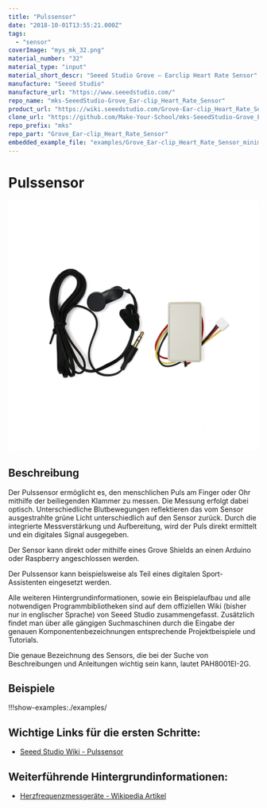 ```yaml
---
title: "Pulssensor"
date: "2018-10-01T13:55:21.000Z"
tags: 
  - "sensor"
coverImage: "mys_mk_32.png"
material_number: "32"
material_type: "input"
material_short_descr: "Seeed Studio Grove – Earclip Heart Rate Sensor"
manufacture: "Seeed Studio"
manufacture_url: "https://www.seeedstudio.com/"
repo_name: "mks-SeeedStudio-Grove_Ear-clip_Heart_Rate_Sensor"
product_url: "https://wiki.seeedstudio.com/Grove-Ear-clip_Heart_Rate_Sensor/"
clone_url: "https://github.com/Make-Your-School/mks-SeeedStudio-Grove_Ear-clip_Heart_Rate_Sensor.git"
repo_prefix: "mks"
repo_part: "Grove_Ear-clip_Heart_Rate_Sensor"
embedded_example_file: "examples/Grove_Ear-clip_Heart_Rate_Sensor_minimal/Grove_Ear-clip_Heart_Rate_Sensor_minimal.ino"
---
```



# Pulssensor

![Pulssensor](./mys_mk_32.png)

## Beschreibung
Der Pulssensor ermöglicht es, den menschlichen Puls am Finger oder Ohr mithilfe der beiliegenden Klammer zu messen. Die Messung erfolgt dabei optisch. Unterschiedliche Blutbewegungen reflektieren das vom Sensor ausgestrahlte grüne Licht unterschiedlich auf den Sensor zurück. Durch die integrierte Messverstärkung und Aufbereitung, wird der Puls direkt ermittelt und ein digitales Signal ausgegeben.

Der Sensor kann direkt oder mithilfe eines Grove Shields an einen Arduino oder Raspberry angeschlossen werden.

Der Pulssensor kann beispielsweise als Teil eines digitalen Sport-Assistenten eingesetzt werden.

Alle weiteren Hintergrundinformationen, sowie ein Beispielaufbau und alle notwendigen Programmbibliotheken sind auf dem offiziellen Wiki (bisher nur in englischer Sprache) von Seeed Studio zusammengefasst. Zusätzlich findet man über alle gängigen Suchmaschinen durch die Eingabe der genauen Komponentenbezeichnungen entsprechende Projektbeispiele und Tutorials.

Die genaue Bezeichnung des Sensors, die bei der Suche von Beschreibungen und Anleitungen wichtig sein kann, lautet PAH8001EI-2G.



## Beispiele

!!!show-examples:./examples/



<!-- infolist -->

## Wichtige Links für die ersten Schritte:

- [Seeed Studio Wiki - Pulssensor](https://wiki.seeedstudio.com/Grove-Ear-clip_Heart_Rate_Sensor/)

## Weiterführende Hintergrundinformationen:

- [Herzfrequenzmessgeräte - Wikipedia Artikel](https://de.wikipedia.org/wiki/Herzfrequenzmessger%C3%A4t)



